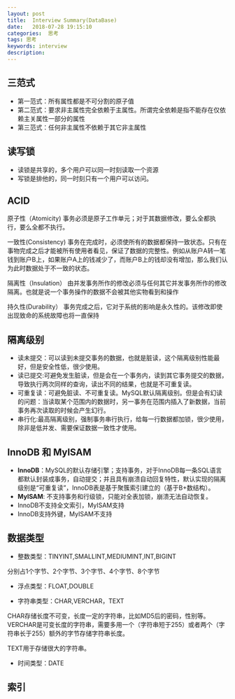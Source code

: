 ```yaml
---
layout: post
title:  Interview Summary(DataBase)
date:   2018-07-28 19:15:10
categories:  思考
tags: 思考
keywords: interview
description: 
---
```


## 三范式
* 第一范式：所有属性都是不可分割的原子值
* 第二范式：要求非主属性完全依赖于主属性。所谓完全依赖是指不能存在仅依赖主关属性一部分的属性
* 第三范式：任何非主属性不依赖于其它非主属性

## 读写锁
* 读锁是共享的，多个用户可以同一时刻读取一个资源
* 写锁是排他的，同一时刻只有一个用户可以访问。

## ACID
原子性（Atomicity) 
事务必须是原子工作单元；对于其数据修改，要么全都执行，要么全都不执行。

一致性(Consistency) 
事务在完成时，必须使所有的数据都保持一致状态。只有在事物完成之后才能被所有使用者看见，保证了数据的完整性。例如从账户A转一笔钱到账户B上，如果账户A上的钱减少了，而账户B上的钱却没有增加，那么我们认为此时数据处于不一致的状态。

隔离性（Insulation） 
由并发事务所作的修改必须与任何其它并发事务所作的修改隔离。也就是说一个事务操作的数据不会被其他实物看到和操作

持久性(Durability） 
事务完成之后，它对于系统的影响是永久性的。该修改即使出现致命的系统故障也将一直保持

## 隔离级别
* 读未提交：可以读到未提交事务的数据，也就是脏读，这个隔离级别性能最好，但是安全性低，很少使用。
* 读已提交:可避免发生脏读，但是会在一个事务内，读到其它事务提交的数据，导致执行两次同样的查询，读出不同的结果，也就是不可重复读。
* 可重复读：可避免脏读、不可重复读。MySQL默认隔离级别。但是会有幻读的问题：当读取某个范围内的数据时，另一事务在范围内插入了新数据，当前事务再次读取的时候会产生幻行。
* 串行化:最高隔离级别，强制事务串行执行，给每一行数据都加锁，很少使用，除非是低并发、需要保证数据一致性才使用。

## InnoDB 和 MyISAM
* **InnoDB**：MySQL的默认存储引擎；支持事务，对于InnoDB每一条SQL语言都默认封装成事务，自动提交；并且具有崩溃自动回复特性，默认实现的隔离级别是“可重复读”，InnoDB表是基于聚簇索引建立的（基于B+数结构）。
* **MyISAM**: 不支持事务和行级锁，只能对全表加锁，崩溃无法自动恢复。
* InnoDB不支持全文索引，MyISAM支持
* InnoDB支持外键，MyISAM不支持 

## 数据类型
* 整数类型：TINYINT,SMALLINT,MEDIUMINT,INT,BIGINT

分别占1个字节、2个字节、3个字节、4个字节、8个字节

* 浮点类型：FLOAT,DOUBLE

* 字符串类型：CHAR,VERCHAR，TEXT

CHAR存储长度不可变，长度一定的字符串，比如MD5后的密码，性别等。VERCHAR是可变长度的字符串，需要多用一个（字符串短于255）或者两个（字符串长于255）额外的字节存储字符串长度。

TEXT用于存储很大的字符串。
* 时间类型：DATE

## 索引
